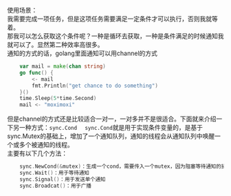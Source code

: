 使用场景：  
我需要完成一项任务，但是这项任务需要满足一定条件才可以执行，否则我就等着。  
那我可以怎么获取这个条件呢？一种是循环去获取，一种是条件满足的时候通知我就可以了。显然第二种效率高很多。  
通知的方式的话，golang里面通知可以用channel的方式

```go
	var mail = make(chan string)
    go func() {
        <- mail
        fmt.Println("get chance to do something")
    }()
    time.Sleep(5*time.Second)
    mail <- "moximoxi"
```
但是channel的方式还是比较适合一对一，一对多并不是很适合。下面就来介绍一下另一种方式：`sync.Cond  `
`sync.Cond`就是用于实现条件变量的，是基于sync.Mutex的基础上，增加了一个通知队列，通知的线程会从通知队列中唤醒一个或多个被通知的线程。  
主要有以下几个方法：
```go
	sync.NewCond(&mutex)：生成一个cond，需要传入一个mutex，因为阻塞等待通知的操作以及通知解除阻塞的操作就是基于sync.Mutex来实现的。
	sync.Wait()：用于等待通知
	sync.Signal()：用于发送单个通知
	sync.Broadcat()：用于广播
```